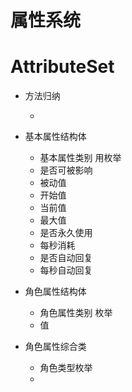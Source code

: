 #  属性系统
# AttributeSet
- 方法归纳

  -




- 基本属性结构体
  -  基本属性类别 用枚举
  - 是否可被影响
  - 被动值
  - 开始值
  - 当前值
  - 最大值
  - 是否永久使用
  - 每秒消耗
  - 是否自动回复
  - 每秒自动回复

- 角色属性结构体
  - 角色属性类别 枚举
  - 值


- 角色属性综合类
  - 角色类型枚举
  -
